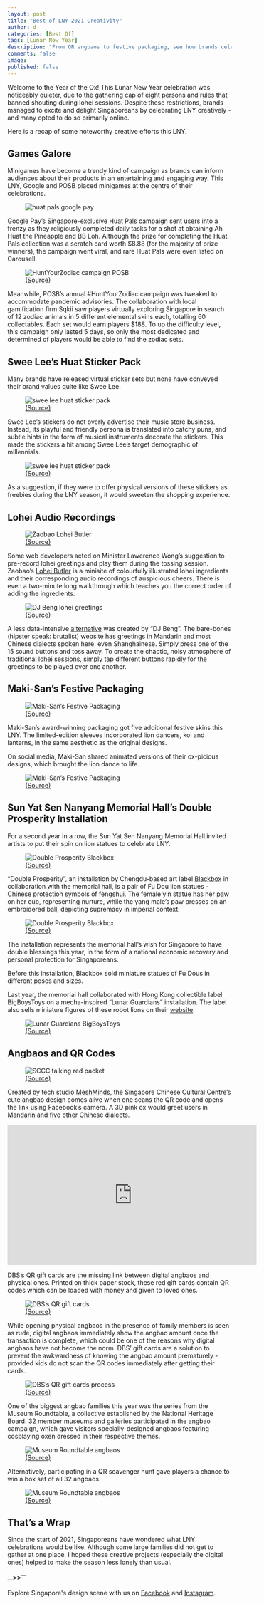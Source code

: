 ```yaml
---
layout: post
title: "Best of LNY 2021 Creativity"
author: d
categories: [Best Of]
tags: [Lunar New Year]
description: "From QR angbaos to festive packaging, see how brands celebrated LNY creatively."
comments: false
image: 
published: false
---
```


Welcome to the Year of the Ox! This Lunar New Year celebration was noticeably quieter, due to the gathering cap of eight persons and rules that banned shouting during lohei sessions. Despite these restrictions, brands managed to excite and delight Singaporeans by celebrating LNY creatively - and many opted to do so primarily online.

Here is a recap of some noteworthy creative efforts this LNY.

<h2>Games Galore</h2>
Minigames have become a trendy kind of campaign as brands can inform audiences about their products in an entertaining and engaging way. This LNY, Google and POSB placed minigames at the centre of their celebrations. 

<figure>
<img src="https://i.imgur.com/OJsQzNZ.png" alt="huat pals google pay">
</figure>

Google Pay’s Singapore-exclusive Huat Pals campaign sent users into a frenzy as they religiously completed daily tasks for a shot at obtaining Ah Huat the Pineapple and BB Loh. Although the prize for completing the Huat Pals collection was a scratch card worth $8.88 (for the majority of prize winners), the campaign went viral, and rare Huat Pals were even listed on Carousell. 

<figure>
<img src="https://i.imgur.com/Mz6oo1a.png" alt="HuntYourZodiac campaign POSB">
<figcaption><a href="https://riverhongbao.sg/contests-posb-hunt-your-zodiac.html" target="_blank">(Source)</a></figcaption>
</figure>

Meanwhile, POSB’s annual #HuntYourZodiac campaign was tweaked to accommodate pandemic advisories. The collaboration with local gamification firm Sqkii saw players virtually exploring Singapore in search of 12 zodiac animals in 5 different elemental skins each, totalling 60 collectables. Each set would earn players $188. To up the difficulty level, this campaign only lasted 5 days, so only the most dedicated and determined of players would be able to find the zodiac sets. 

<h2>Swee Lee’s Huat Sticker Pack</h2>
Many brands have released virtual sticker sets but none have conveyed their brand values quite like Swee Lee. 

<figure>
<img src="https://i.imgur.com/21nqOdh.png" alt="swee lee huat sticker pack">
<figcaption><a href="https://t.me/addstickers/sweeleehuatstickerpack" target="_blank">(Source)</a></figcaption>
</figure>

Swee Lee’s stickers do not overly advertise their music store business. Instead, its playful and friendly persona is translated into catchy puns, and subtle hints in the form of musical instruments decorate the stickers. This made the stickers a hit among Swee Lee’s target demographic of millennials.

<figure>
<img src="https://i.imgur.com/WWQaXEo.png" alt="swee lee huat sticker pack">
<figcaption><a href="https://t.me/addstickers/sweeleehuatstickerpack" target="_blank">(Source)</a></figcaption>
</figure>

As a suggestion, if they were to offer physical versions of these stickers as freebies during the LNY season, it would sweeten the shopping experience. 

<h2>Lohei Audio Recordings</h2>
<figure>
<img src="https://i.imgur.com/e0RRId5.png" alt="Zaobao Lohei Butler">
<figcaption><a href="https://interactive.zaobao.com/2021/cny-lohei/" target="_blank">(Source)</a></figcaption>
</figure>

Some web developers acted on Minister Lawerence Wong’s suggestion to pre-record lohei greetings and play them during the tossing session. Zaobao’s <a href="https://interactive.zaobao.com/2021/cny-lohei/" target="_blank">Lohei Butler</a> is a minisite of colourfully illustrated lohei ingredients and their corresponding audio recordings of auspicious cheers. There is even a two-minute long walkthrough which teaches you the correct order of adding the ingredients.

<figure>
<img src="https://i.imgur.com/QSOSMoT.png" alt="DJ Beng lohei greetings">
<figcaption><a href="http://djbeng.com/lohei.html" target="_blank">(Source)</a></figcaption>
</figure>

A less data-intensive <a href="http://djbeng.com/lohei.html" target="_blank">alternative</a> was created by “DJ Beng”. The bare-bones (hipster speak: brutalist) website has greetings in Mandarin and most Chinese dialects spoken here, even Shanghainese. Simply press one of the 15 sound buttons and toss away. To create the chaotic, noisy atmosphere of traditional lohei sessions, simply tap different buttons rapidly for the greetings to be played over one another.

<h2>Maki-San’s Festive Packaging</h2>
<figure>
<img src="https://i.imgur.com/2cEtrkH.png" alt="Maki-San’s Festive Packaging">
<figcaption><a href="https://www.instagram.com/rollwithmakisan/" target="_blank">(Source)</a></figcaption>
</figure>

Maki-San’s award-winning packaging got five additional festive skins this LNY. The limited-edition sleeves incorporated lion dancers, koi and lanterns, in the same aesthetic as the original designs. 

On social media, Maki-San shared animated versions of their ox-picious designs, which brought the lion dance to life. 

<figure>
<img src="https://i.imgur.com/8LFFfY2.mp4" alt="Maki-San’s Festive Packaging">
<figcaption><a href="https://www.instagram.com/rollwithmakisan/" target="_blank">(Source)</a></figcaption>
</figure>

<h2>Sun Yat Sen Nanyang Memorial Hall’s Double Prosperity Installation</h2>
For a second year in a row, the Sun Yat Sen Nanyang Memorial Hall invited artists to put their spin on lion statues to celebrate LNY.

<figure>
<img src="https://i.imgur.com/ZkenU7b.jpg" alt="Double Prosperity Blackbox">
<figcaption><a href="https://www.facebook.com/sysnmh/photos/3768231503222695" target="_blank">(Source)</a></figcaption>
</figure>

“Double Prosperity”, an installation by Chengdu-based art label <a href="https://www.facebook.com/blackboxdoll/" target="_blank">Blackbox</a> in collaboration with the memorial hall, is a pair of Fu Dou lion statues - Chinese protection symbols of fengshui. The female yin statue has her paw on her cub, representing nurture, while the yang male’s paw presses on an embroidered ball, depicting supremacy in imperial context. 

<figure>
<img src="https://i.imgur.com/yAz1zgZ.jpg" alt="Double Prosperity Blackbox">
<figcaption><a href="https://www.facebook.com/sysnmh/posts/3763138470398665" target="_blank">(Source)</a></figcaption>
</figure>

The installation represents the memorial hall’s wish for Singapore to have double blessings this year, in the form of a national economic recovery and personal protection for Singaporeans. 

Before this installation, Blackbox sold miniature statues of Fu Dous in different poses and sizes. 

Last year, the memorial hall collaborated with Hong Kong collectible label BigBoysToys on a mecha-inspired “Lunar Guardians” installation. The label also sells miniature figures of these robot lions on their <a href="https://www.facebook.com/blackboxdoll/posts/2633097006798981" target="_blank">website</a>. 

<figure>
<img src="https://i.imgur.com/7LsnSSW.jpg" alt="Lunar Guardians BigBoysToys">
<figcaption><a href="https://www.facebook.com/sysnmh/photos/2742595699119619" target="_blank">(Source)</a></figcaption>
</figure>

<h2>Angbaos and QR Codes</h2>
<figure>
<img src="https://i.imgur.com/GwjPRas.jpg" alt="SCCC talking red packet">
<figcaption><a href="https://singaporeccc.org.sg/events/sccc-talking-red-packet-2021/" target="_blank">(Source)</a></figcaption>
</figure>

Created by tech studio <a href="https://www.meshminds.com/" target="_blank">MeshMinds</a>, the Singapore Chinese Cultural Centre’s cute angbao design comes alive when one scans the QR code and opens the link using Facebook’s camera. A 3D pink ox would greet users in Mandarin and five other Chinese dialects. 

<div class="video-responsive"><iframe width="560" height="315" src="https://www.youtube.com/embed/wMx_kkh1nik" frameborder="0" allow="accelerometer; autoplay; clipboard-write; encrypted-media; gyroscope; picture-in-picture" allowfullscreen></iframe></div>

DBS’s QR gift cards are the missing link between digital angbaos and physical ones. Printed on thick paper stock, these red gift cards contain QR codes which can be loaded with money and given to loved ones. 

<figure>
<img src="https://i.imgur.com/MutY0kh.jpg" alt="DBS’s QR gift cards">
<figcaption><a href="https://www.dbs.com.sg/personal/promotion/dbs-qr-gift" target="_blank">(Source)</a></figcaption>
</figure>

While opening physical angbaos in the presence of family members is seen as rude, digital angbaos immediately show the angbao amount once the transaction is complete, which could be one of the reasons why digital angbaos have not become the norm. DBS’ gift cards are a solution to prevent the awkwardness of knowing the angbao amount prematurely - provided kids do not scan the QR codes immediately after getting their cards. 

<figure>
<img src="https://i.imgur.com/vVIruG2.png" alt="DBS’s QR gift cards process">
<figcaption><a href="https://www.dbs.com.sg/personal/promotion/dbs-qr-gift" target="_blank">(Source)</a></figcaption>
</figure>

One of the biggest angbao families this year was the series from the Museum Roundtable, a collective established by the National Heritage Board. 32 member museums and galleries participated in the angbao campaign, which gave visitors specially-designed angbaos featuring cosplaying oxen dressed in their respective themes.

<figure>
<img src="https://i.imgur.com/rtkkCjj.jpg" alt="Museum Roundtable angbaos">
<figcaption><a href="https://www.facebook.com/sysnmh/photos/3724390940940085" target="_blank">(Source)</a></figcaption>
</figure>

Alternatively, participating in a QR scavenger hunt gave players a chance to win a box set of all 32 angbaos. 

<figure>
<img src="https://i.imgur.com/8V2fzFO.png" alt="Museum Roundtable angbaos">
<figcaption><a href="https://www.facebook.com/ILoveMuseums/photos/10158727264783418" target="_blank">(Source)</a></figcaption>
</figure>

<h2>That’s a Wrap</h2>
Since the start of 2021, Singaporeans have wondered what LNY celebrations would be like. Although some large families did not get to gather at one place, I hoped these creative projects (especially the digital ones) helped to make the season less lonely than usual.

<strong><sub>—</sub>><sub></sub>><sup>—</sup></strong>

Explore Singapore's design scene with us on <a href="https://www.facebook.com/designinsingapore/">Facebook</a> and <a href="https://www.instagram.com/designinsingapore/">Instagram</a>. 
